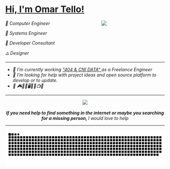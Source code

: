 <h1> 
 <a href="https://github.com/Omar-Tello"><img src = "" width = "10px" alt = "">Hi, I'm Omar Tello!  </a>
<! -- en proceso href https://omar-tello.github.io/developerOmartello --> 
</h1>

 <img align='right' src="https://media.giphy.com/media/VgCDAzcKvsR6OM0uWg/giphy.gif" width="200">
<p align='left'><em>🍵 Computer Engineer </p>
<p align='left'>🍵 Systems Engineer </p>
<p align='left'>🍵 Developer Consultant </p>
<p align='left'>♨️ Designer </p>


--------------------

- 🔭 I’m currently working <a href="https://www.instagram.com/cni.data/"> "404 & CNI DATA" </a> as a Freelance Engineer
- 📰 I’m looking for help with project ideas and open source platform to develop or to update.
- 💼 🎮👾🎲🖥️📡📂📺📱

--------------------
<p align="center">
 <img src="https://media.giphy.com/media/mGcNjsfWAjY5AEZNw6/giphy.gif" width="90"></center>
</p>
  
<p align='center'>
<em>
<b>If you need help to find something in the internet or maybe you searching for a missing person,
</b> I would love to help 
</em>
</p>

--------------------  
<p align="center">
  <img src="https://raw.githubusercontent.com/platane/snk/output/github-contribution-grid-snake-dark.svg" alt="snake"></center>
</p>




